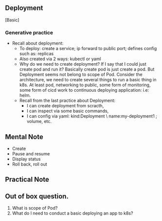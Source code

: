 ## Deployment
[Basic]

### Generative practice
- Recall about deployment:
  - To deploy: create a service; ip forward to public port; defines config such as: replicas
  - Also created via 2 ways: kubectl or yaml
  - Why do we need to create deployment? If I say that I could just create pod and run it? Basically create pod is just create a pod. But Deployment seems not belong to scope of Pod. Consider the architecture, we need to create several things to run a basic thing in k8s. At least pod, networking to public, some form of monitoring, some form of cicd work to continuous deploying application: i.e: helm.
  - Recall from the last practice about Deployment:
  	- I can create deployment from scracth, 
  	- I can inspect via some basic commands,
  	- I can config via yaml: kind:Deployment \ name:my-deployment1 \; volume, etc.


## Mental Note
- Create
- Pause and resume
- Display status
- Roll back, roll out

## Practical Note

## Out of box question.
 1. What is scope of Pod?
 2. What do I need to conduct a basic deploying an app to k8s?



